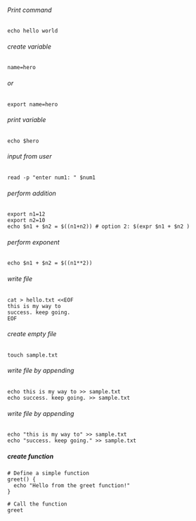 ###### Print command
```
echo hello world
```

###### create variable
```
name=hero
```
###### or
```
export name=hero
```

###### print variable
```
echo $hero
```

###### input from user
```
read -p "enter num1: " $num1
```

###### perform addition
```
export n1=12
export n2=10
echo $n1 + $n2 = $((n1+n2)) # option 2: $(expr $n1 + $n2 )
```

###### perform exponent
```
echo $n1 + $n2 = $((n1**2))
```

###### write file
```
cat > hello.txt <<EOF
this is my way to
success. keep going.
EOF
```

###### create empty file
```
touch sample.txt
```

###### write file by appending
```
echo this is my way to >> sample.txt
echo success. keep going. >> sample.txt
```

###### write file by appending
```
echo "this is my way to" >> sample.txt
echo "success. keep going." >> sample.txt
```

##### create function
```
# Define a simple function
greet() {
  echo "Hello from the greet function!"
}

# Call the function
greet
```